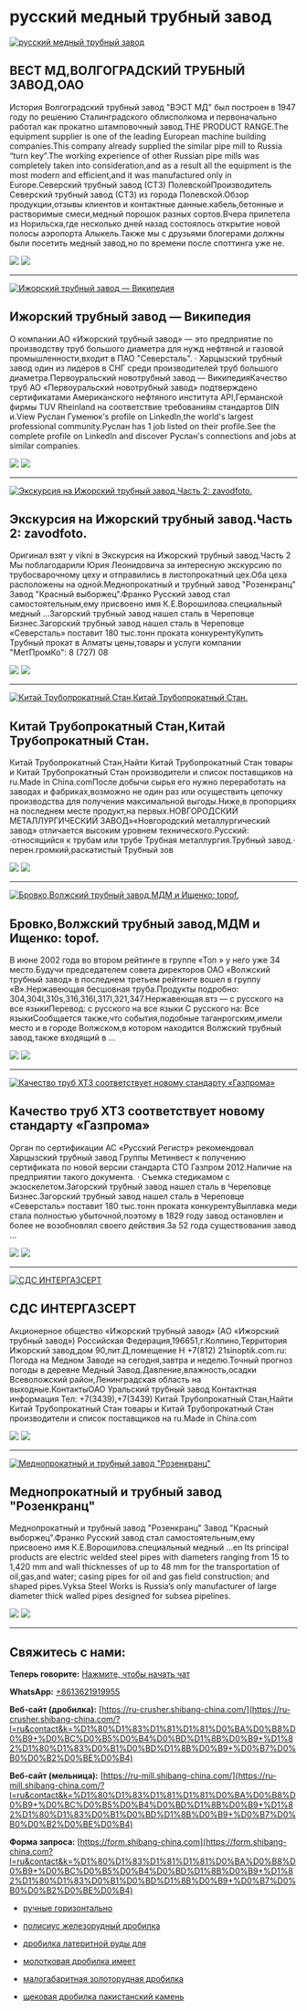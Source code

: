 # русский медный трубный завод

<a href="https://swt.shibang-china.com/?l=ru&img&k=%D1%80%D1%83%D1%81%D1%81%D0%BA%D0%B8%D0%B9+%D0%BC%D0%B5%D0%B4%D0%BD%D1%8B%D0%B9+%D1%82%D1%80%D1%83%D0%B1%D0%BD%D1%8B%D0%B9+%D0%B7%D0%B0%D0%B2%D0%BE%D0%B4" target="_blank">![русский медный трубный завод](http://static.shibang-china.com/all-800x300/1057.jpg)</a>

## ВЕСТ МД,ВОЛГОГРАДСКИЙ ТРУБНЫЙ ЗАВОД,ОАО
История Волгоградский трубный завод &quot;ВЭСТ МД&quot; был построен в 1947 году по решению Сталинградского облисполкома и первоначально работал как прокатно штамповочный завод.THE PRODUCT RANGE.The equipment supplier is one of the leading European machine building companies.This company already supplied the similar pipe mill to Russia “turn key”.The working experience of other Russian pipe mills was completely taken into consideration,and as a result all the equipment is the most modern and efficient,and it was manufactured only in Europe.Северский трубный завод (СТЗ) ПолевскойПроизводитель Северский трубный завод (СТЗ) из города Полевской.Обзор продукции,отзывы клиентов и контактные данные.кабель,бетонные и растворимые смеси,медный порошок разных сортов.Вчера прилетела из Норильска,где несколько дней назад состоялось открытие новой полосы аэропорта Алыкель.Также мы с друзьями блогерами должны были посетить медный завод,но по времени после споттинга уже не.


<a href="https://whatsapp.shibangsoft.com/WhatsApp.php" target="_blank" title="WhatsApp">![](http://static.shibang-china.com/icon/whatsapp.png)</a> <a href="https://swt.shibang-china.com/?l=ru&icon&k=%D1%80%D1%83%D1%81%D1%81%D0%BA%D0%B8%D0%B9+%D0%BC%D0%B5%D0%B4%D0%BD%D1%8B%D0%B9+%D1%82%D1%80%D1%83%D0%B1%D0%BD%D1%8B%D0%B9+%D0%B7%D0%B0%D0%B2%D0%BE%D0%B4" target="_blank">![](http://static.shibang-china.com/icon/chat-ru.png)</a>

---

<a href="https://swt.shibang-china.com/?l=ru&img&k=%D1%80%D1%83%D1%81%D1%81%D0%BA%D0%B8%D0%B9+%D0%BC%D0%B5%D0%B4%D0%BD%D1%8B%D0%B9+%D1%82%D1%80%D1%83%D0%B1%D0%BD%D1%8B%D0%B9+%D0%B7%D0%B0%D0%B2%D0%BE%D0%B4" target="_blank">![Ижорский трубный завод — Википедия](http://static.shibang-china.com/all-800x300/843.jpg)</a>

## Ижорский трубный завод — Википедия
О компании.АО &#171;Ижорский трубный завод&#187; — это предприятие по производству труб большого диаметра для нужд нефтяной и газовой промышленности,входит в ПАО &quot;Северсталь&quot;.&nbsp;&#0183;&#32;Харцызский трубный завод один из лидеров в СНГ среди производителей труб большого диаметра.Первоуральский новотрубный завод — ВикипедияКачество труб АО &#171;Первоуральский новотрубный завод&#187; подтверждено сертификатами Американского нефтяного института API,Германской фирмы TUV Rheinland на соответствие требованиям стандартов DIN и.View Руслан Гуменюк’s profile on LinkedIn,the world's largest professional community.Руслан has 1 job listed on their profile.See the complete profile on LinkedIn and discover Руслан’s connections and jobs at similar companies.


<a href="https://whatsapp.shibangsoft.com/WhatsApp.php" target="_blank" title="WhatsApp">![](http://static.shibang-china.com/icon/whatsapp.png)</a> <a href="https://swt.shibang-china.com/?l=ru&icon&k=%D1%80%D1%83%D1%81%D1%81%D0%BA%D0%B8%D0%B9+%D0%BC%D0%B5%D0%B4%D0%BD%D1%8B%D0%B9+%D1%82%D1%80%D1%83%D0%B1%D0%BD%D1%8B%D0%B9+%D0%B7%D0%B0%D0%B2%D0%BE%D0%B4" target="_blank">![](http://static.shibang-china.com/icon/chat-ru.png)</a>

---

<a href="https://swt.shibang-china.com/?l=ru&img&k=%D1%80%D1%83%D1%81%D1%81%D0%BA%D0%B8%D0%B9+%D0%BC%D0%B5%D0%B4%D0%BD%D1%8B%D0%B9+%D1%82%D1%80%D1%83%D0%B1%D0%BD%D1%8B%D0%B9+%D0%B7%D0%B0%D0%B2%D0%BE%D0%B4" target="_blank">![Экскурсия на Ижорский трубный завод.Часть 2: zavodfoto.](http://static.shibang-china.com/all-800x300/463.jpg)</a>

## Экскурсия на Ижорский трубный завод.Часть 2: zavodfoto.
Оригинал взят у vikni в Экскурсия на Ижорский трубный завод.Часть 2 Мы поблагодарили Юрия Леонидовича за интересную экскурсию по трубосварочному цеху и отправились в листопрокатный цех.Оба цеха расположены на одной.Меднопрокатный и трубный завод &quot;Розенкранц&quot; Завод &quot;Красный выборжец&quot;.Франко Русский завод стал самостоятельным,ему присвоено имя К.Е.Ворошилова.специальный медный …Загорский трубный завод нашел сталь в Череповце Бизнес.Загорский трубный завод нашел сталь в Череповце &#171;Северсталь&#187; поставит 180 тыс.тонн проката конкурентуКупить Трубный прокат в Алматы цены,товары и услуги компании &quot;МетПромКо&quot;: 8 (727) 08


<a href="https://whatsapp.shibangsoft.com/WhatsApp.php" target="_blank" title="WhatsApp">![](http://static.shibang-china.com/icon/whatsapp.png)</a> <a href="https://swt.shibang-china.com/?l=ru&icon&k=%D1%80%D1%83%D1%81%D1%81%D0%BA%D0%B8%D0%B9+%D0%BC%D0%B5%D0%B4%D0%BD%D1%8B%D0%B9+%D1%82%D1%80%D1%83%D0%B1%D0%BD%D1%8B%D0%B9+%D0%B7%D0%B0%D0%B2%D0%BE%D0%B4" target="_blank">![](http://static.shibang-china.com/icon/chat-ru.png)</a>

---

<a href="https://swt.shibang-china.com/?l=ru&img&k=%D1%80%D1%83%D1%81%D1%81%D0%BA%D0%B8%D0%B9+%D0%BC%D0%B5%D0%B4%D0%BD%D1%8B%D0%B9+%D1%82%D1%80%D1%83%D0%B1%D0%BD%D1%8B%D0%B9+%D0%B7%D0%B0%D0%B2%D0%BE%D0%B4" target="_blank">![Китай Трубопрокатный Стан,Китай Трубопрокатный Стан.](http://static.shibang-china.com/all-800x300/1076.jpg)</a>

## Китай Трубопрокатный Стан,Китай Трубопрокатный Стан.
Китай Трубопрокатный Стан,Найти Китай Трубопрокатный Стан товары и Китай Трубопрокатный Стан производители и список поставщиков на ru.Made in China.comПосле добычи сырья его нужно переработать на заводах и фабриках,возможно не один раз или осуществить цепочку производства для получения максимальной выгоды.Ниже,в пропорциях на последнем месте продукт,на первых.НОВГОРОДСКИЙ МЕТАЛЛУРГИЧЕСКИЙ ЗАВОД&#187;&#171;Новгородский металлургический завод&#187; отличается высоким уровнем технического.Русский: &#183;относящийся к трубам или трубе Трубная металлургия.Трубный завод.&#183; перен.громкий,раскатистый Трубный зов


<a href="https://whatsapp.shibangsoft.com/WhatsApp.php" target="_blank" title="WhatsApp">![](http://static.shibang-china.com/icon/whatsapp.png)</a> <a href="https://swt.shibang-china.com/?l=ru&icon&k=%D1%80%D1%83%D1%81%D1%81%D0%BA%D0%B8%D0%B9+%D0%BC%D0%B5%D0%B4%D0%BD%D1%8B%D0%B9+%D1%82%D1%80%D1%83%D0%B1%D0%BD%D1%8B%D0%B9+%D0%B7%D0%B0%D0%B2%D0%BE%D0%B4" target="_blank">![](http://static.shibang-china.com/icon/chat-ru.png)</a>

---

<a href="https://swt.shibang-china.com/?l=ru&img&k=%D1%80%D1%83%D1%81%D1%81%D0%BA%D0%B8%D0%B9+%D0%BC%D0%B5%D0%B4%D0%BD%D1%8B%D0%B9+%D1%82%D1%80%D1%83%D0%B1%D0%BD%D1%8B%D0%B9+%D0%B7%D0%B0%D0%B2%D0%BE%D0%B4" target="_blank">![Бровко,Волжский трубный завод,МДМ и Ищенко: topof.](http://static.shibang-china.com/all-800x300/862.jpg)</a>

## Бровко,Волжский трубный завод,МДМ и Ищенко: topof.
В июне 2002 года во втором рейтинге в группе &#171;Топ &#187; у него уже 34 место.Будучи председателем совета директоров ОАО &#171;Волжский трубный завод&#187; в последнем третьем рейтинге вошел в группу &#171;В&#187;.Нержавеющая бесшовная труба.Продукты подробно: 304,304l,310s,316,316l,317l,321,347.Нержавеющая.втз — с русского на все языкиПеревод: с русского на все языки С русского на: Все языкиСообщается также,что события,подобные таганрогским,имели место и в городе Волжском,в котором находится Волжский трубный завод,также входящий в …


<a href="https://whatsapp.shibangsoft.com/WhatsApp.php" target="_blank" title="WhatsApp">![](http://static.shibang-china.com/icon/whatsapp.png)</a> <a href="https://swt.shibang-china.com/?l=ru&icon&k=%D1%80%D1%83%D1%81%D1%81%D0%BA%D0%B8%D0%B9+%D0%BC%D0%B5%D0%B4%D0%BD%D1%8B%D0%B9+%D1%82%D1%80%D1%83%D0%B1%D0%BD%D1%8B%D0%B9+%D0%B7%D0%B0%D0%B2%D0%BE%D0%B4" target="_blank">![](http://static.shibang-china.com/icon/chat-ru.png)</a>

---

<a href="https://swt.shibang-china.com/?l=ru&img&k=%D1%80%D1%83%D1%81%D1%81%D0%BA%D0%B8%D0%B9+%D0%BC%D0%B5%D0%B4%D0%BD%D1%8B%D0%B9+%D1%82%D1%80%D1%83%D0%B1%D0%BD%D1%8B%D0%B9+%D0%B7%D0%B0%D0%B2%D0%BE%D0%B4" target="_blank">![Качество труб ХТЗ соответствует новому стандарту &#171;Газпрома&#187;](http://static.shibang-china.com/all-800x300/1448.jpg)</a>

## Качество труб ХТЗ соответствует новому стандарту &#171;Газпрома&#187;
Орган по сертификации АС &#171;Русский Регистр&#187; рекомендовал Харцызский трубный завод Группы Метинвест к получению сертификата по новой версии стандарта СТО Газпром 2012.Наличие на предприятии такого документа.&nbsp;&#0183;&#32;Съемка стедикамом с экзоскелетом.Загорский трубный завод нашел сталь в Череповце Бизнес.Загорский трубный завод нашел сталь в Череповце &#171;Северсталь&#187; поставит 180 тыс.тонн проката конкурентуВыплавка меди стала полностью убыточной,поэтому в 1829 году завод остановлен и более не возобновлял своего действия.За 52 года существования завод …


<a href="https://whatsapp.shibangsoft.com/WhatsApp.php" target="_blank" title="WhatsApp">![](http://static.shibang-china.com/icon/whatsapp.png)</a> <a href="https://swt.shibang-china.com/?l=ru&icon&k=%D1%80%D1%83%D1%81%D1%81%D0%BA%D0%B8%D0%B9+%D0%BC%D0%B5%D0%B4%D0%BD%D1%8B%D0%B9+%D1%82%D1%80%D1%83%D0%B1%D0%BD%D1%8B%D0%B9+%D0%B7%D0%B0%D0%B2%D0%BE%D0%B4" target="_blank">![](http://static.shibang-china.com/icon/chat-ru.png)</a>

---

<a href="https://swt.shibang-china.com/?l=ru&img&k=%D1%80%D1%83%D1%81%D1%81%D0%BA%D0%B8%D0%B9+%D0%BC%D0%B5%D0%B4%D0%BD%D1%8B%D0%B9+%D1%82%D1%80%D1%83%D0%B1%D0%BD%D1%8B%D0%B9+%D0%B7%D0%B0%D0%B2%D0%BE%D0%B4" target="_blank">![СДС ИНТЕРГАЗСЕРТ](http://static.shibang-china.com/all-800x300/5.jpg)</a>

## СДС ИНТЕРГАЗСЕРТ
Акционерное общество &#171;Ижорский трубный завод&#187; (АО &#171;Ижорский трубный завод&#187;) Российская Федерация,196651,г.Колпино,Территория Ижорский завод,дом 90,лит.Д,помещение Н +7(812) 21sinoptik.com.ru: Погода на Медном Заводе на сегодня,завтра и неделю.Точный прогноз погоды в деревне Медный Завод.Давление,влажность,осадки Всеволожский район,Ленинградская область на выходные.КонтактыОАО Уральский трубный завод Контактная информация Тел: +7(3439),+7(3439) Китай Трубопрокатный Стан,Найти Китай Трубопрокатный Стан товары и Китай Трубопрокатный Стан производители и список поставщиков на ru.Made in China.com


<a href="https://whatsapp.shibangsoft.com/WhatsApp.php" target="_blank" title="WhatsApp">![](http://static.shibang-china.com/icon/whatsapp.png)</a> <a href="https://swt.shibang-china.com/?l=ru&icon&k=%D1%80%D1%83%D1%81%D1%81%D0%BA%D0%B8%D0%B9+%D0%BC%D0%B5%D0%B4%D0%BD%D1%8B%D0%B9+%D1%82%D1%80%D1%83%D0%B1%D0%BD%D1%8B%D0%B9+%D0%B7%D0%B0%D0%B2%D0%BE%D0%B4" target="_blank">![](http://static.shibang-china.com/icon/chat-ru.png)</a>

---

<a href="https://swt.shibang-china.com/?l=ru&img&k=%D1%80%D1%83%D1%81%D1%81%D0%BA%D0%B8%D0%B9+%D0%BC%D0%B5%D0%B4%D0%BD%D1%8B%D0%B9+%D1%82%D1%80%D1%83%D0%B1%D0%BD%D1%8B%D0%B9+%D0%B7%D0%B0%D0%B2%D0%BE%D0%B4" target="_blank">![Меднопрокатный и трубный завод &quot;Розенкранц&quot;](http://static.shibang-china.com/all-800x300/610.jpg)</a>

## Меднопрокатный и трубный завод &quot;Розенкранц&quot;
Меднопрокатный и трубный завод &quot;Розенкранц&quot; Завод &quot;Красный выборжец&quot;.Франко Русский завод стал самостоятельным,ему присвоено имя К.Е.Ворошилова.специальный медный …en Its principal products are electric welded steel pipes with diameters ranging from 15 to 1,420 mm and wall thicknesses of up to 48 mm for the transportation of oil,gas,and water; casing pipes for oil and gas field construction; and shaped pipes.Vyksa Steel Works is Russia’s only manufacturer of large diameter thick walled pipes designed for subsea pipelines.

<a href="https://whatsapp.shibangsoft.com/WhatsApp.php" target="_blank" title="WhatsApp">![](http://static.shibang-china.com/icon/whatsapp.png)</a> <a href="https://swt.shibang-china.com/?l=ru&icon&k=%D1%80%D1%83%D1%81%D1%81%D0%BA%D0%B8%D0%B9+%D0%BC%D0%B5%D0%B4%D0%BD%D1%8B%D0%B9+%D1%82%D1%80%D1%83%D0%B1%D0%BD%D1%8B%D0%B9+%D0%B7%D0%B0%D0%B2%D0%BE%D0%B4" target="_blank">![](http://static.shibang-china.com/icon/chat-ru.png)</a>

---
## Свяжитесь с нами:

**Теперь говорите:** [Нажмите, чтобы начать чат](https://swt.shibang-china.com?l=ru&contact&k=%D1%80%D1%83%D1%81%D1%81%D0%BA%D0%B8%D0%B9+%D0%BC%D0%B5%D0%B4%D0%BD%D1%8B%D0%B9+%D1%82%D1%80%D1%83%D0%B1%D0%BD%D1%8B%D0%B9+%D0%B7%D0%B0%D0%B2%D0%BE%D0%B4)

**WhatsApp:**  [+8613621919955](https://whatsapp.shibangsoft.com/WhatsApp.php)

**Веб-сайт (дробилка):** [https://ru-crusher.shibang-china.com/](https://ru-crusher.shibang-china.com/?l=ru&contact&k=%D1%80%D1%83%D1%81%D1%81%D0%BA%D0%B8%D0%B9+%D0%BC%D0%B5%D0%B4%D0%BD%D1%8B%D0%B9+%D1%82%D1%80%D1%83%D0%B1%D0%BD%D1%8B%D0%B9+%D0%B7%D0%B0%D0%B2%D0%BE%D0%B4)

**Веб-сайт (мельница):** [https://ru-mill.shibang-china.com/](https://ru-mill.shibang-china.com/?l=ru&contact&k=%D1%80%D1%83%D1%81%D1%81%D0%BA%D0%B8%D0%B9+%D0%BC%D0%B5%D0%B4%D0%BD%D1%8B%D0%B9+%D1%82%D1%80%D1%83%D0%B1%D0%BD%D1%8B%D0%B9+%D0%B7%D0%B0%D0%B2%D0%BE%D0%B4)

**Форма запроса:** [https://form.shibang-china.com](https://form.shibang-china.com?l=ru&contact&k=%D1%80%D1%83%D1%81%D1%81%D0%BA%D0%B8%D0%B9+%D0%BC%D0%B5%D0%B4%D0%BD%D1%8B%D0%B9+%D1%82%D1%80%D1%83%D0%B1%D0%BD%D1%8B%D0%B9+%D0%B7%D0%B0%D0%B2%D0%BE%D0%B4)

* [ручные горизонтально](../131/%D1%80%D1%83%D1%87%D0%BD%D1%8B%D0%B5%20%D0%B3%D0%BE%D1%80%D0%B8%D0%B7%D0%BE%D0%BD%D1%82%D0%B0%D0%BB%D1%8C%D0%BD%D0%BE.md)

* [полисиус железорудный дробилка](../131/%D0%BF%D0%BE%D0%BB%D0%B8%D1%81%D0%B8%D1%83%D1%81%20%D0%B6%D0%B5%D0%BB%D0%B5%D0%B7%D0%BE%D1%80%D1%83%D0%B4%D0%BD%D1%8B%D0%B9%20%D0%B4%D1%80%D0%BE%D0%B1%D0%B8%D0%BB%D0%BA%D0%B0.md)

* [дробилка латеритной руды для](../131/%D0%B4%D1%80%D0%BE%D0%B1%D0%B8%D0%BB%D0%BA%D0%B0%20%D0%BB%D0%B0%D1%82%D0%B5%D1%80%D0%B8%D1%82%D0%BD%D0%BE%D0%B9%20%D1%80%D1%83%D0%B4%D1%8B%20%D0%B4%D0%BB%D1%8F.md)

* [молотковая дробилка имеет](../134/%D0%BC%D0%BE%D0%BB%D0%BE%D1%82%D0%BA%D0%BE%D0%B2%D0%B0%D1%8F%20%D0%B4%D1%80%D0%BE%D0%B1%D0%B8%D0%BB%D0%BA%D0%B0%20%D0%B8%D0%BC%D0%B5%D0%B5%D1%82.md)

* [малогабаритная золоторудная дробилка](../131/%D0%BC%D0%B0%D0%BB%D0%BE%D0%B3%D0%B0%D0%B1%D0%B0%D1%80%D0%B8%D1%82%D0%BD%D0%B0%D1%8F%20%D0%B7%D0%BE%D0%BB%D0%BE%D1%82%D0%BE%D1%80%D1%83%D0%B4%D0%BD%D0%B0%D1%8F%20%D0%B4%D1%80%D0%BE%D0%B1%D0%B8%D0%BB%D0%BA%D0%B0.md)

* [щековая дробилка пакистанский камень](../133/%D1%89%D0%B5%D0%BA%D0%BE%D0%B2%D0%B0%D1%8F%20%D0%B4%D1%80%D0%BE%D0%B1%D0%B8%D0%BB%D0%BA%D0%B0%20%D0%BF%D0%B0%D0%BA%D0%B8%D1%81%D1%82%D0%B0%D0%BD%D1%81%D0%BA%D0%B8%D0%B9%20%D0%BA%D0%B0%D0%BC%D0%B5%D0%BD%D1%8C.md)